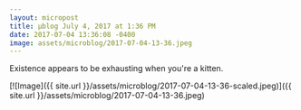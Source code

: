 ```yaml
---
layout: micropost
title: μblog July 4, 2017 at 1:36 PM
date: 2017-07-04 13:36:08 -0400
image: assets/microblog/2017-07-04-13-36.jpeg
---
```

Existence appears to be exhausting when you're a kitten.

[![Image]({{ site.url }}/assets/microblog/2017-07-04-13-36-scaled.jpeg)]({{ site.url }}/assets/microblog/2017-07-04-13-36.jpeg)